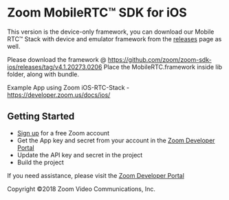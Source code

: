 # Zoom MobileRTC&trade; SDK for iOS

This version is the device-only framework, you can download our Mobile RTC&trade; Stack with device and emulator framework from the [releases](https://github.com/zoom/zoom-sdk-ios/releases) page as well.

Please download the framework @ https://github.com/zoom/zoom-sdk-ios/releases/tag/v4.1.20273.0206
Place the MobileRTC.framework inside lib folder, along with bundle. 

Example App using Zoom iOS-RTC-Stack - https://developer.zoom.us/docs/ios/

## Getting Started
* [Sign up](https://zoom.us) for a free Zoom account
* Get the App key and secret from your account in the [Zoom Developer Portal](https://zoom.us/developer)
* Update the API key and secret in the project
* Build the project

If you need assistance, please visit the [Zoom Developer Portal](https://zoom.us/developer)

Copyright ©2018 Zoom Video Communications, Inc.

